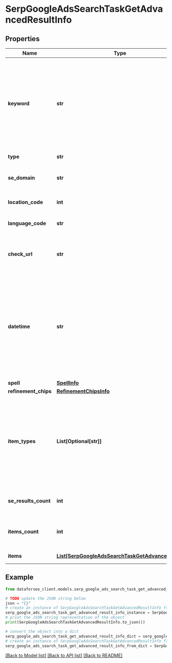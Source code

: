 # SerpGoogleAdsSearchTaskGetAdvancedResultInfo


## Properties

Name | Type | Description | Notes
------------ | ------------- | ------------- | -------------
**keyword** | **str** | keyword received in a POST array the keyword is returned with decoded %## (plus symbol ‘+’ will be decoded to a space character) | [optional] 
**type** | **str** | type of element | [optional] 
**se_domain** | **str** | search engine domain in a POST array | [optional] 
**location_code** | **int** | location code in a POST array | [optional] 
**language_code** | **str** | language code in a POST array | [optional] 
**check_url** | **str** | direct URL to search engine results in this case, equals null | [optional] 
**datetime** | **str** | date and time when the result was received in the UTC format: “yyyy-mm-dd hh-mm-ss +00:00” example: 2019-11-15 12:57:46 +00:00 | [optional] 
**spell** | [**SpellInfo**](SpellInfo.md) |  | [optional] 
**refinement_chips** | [**RefinementChipsInfo**](RefinementChipsInfo.md) |  | [optional] 
**item_types** | **List[Optional[str]]** | types of search results in SERP contains types of search results (items) found in SERP. possible item types: ads_search | [optional] 
**se_results_count** | **int** | total number of results in SERP | [optional] 
**items_count** | **int** | the number of results returned in the items array | [optional] 
**items** | [**List[SerpGoogleAdsSearchTaskGetAdvancedItem]**](SerpGoogleAdsSearchTaskGetAdvancedItem.md) | items of the element | [optional] 

## Example

```python
from dataforseo_client.models.serp_google_ads_search_task_get_advanced_result_info import SerpGoogleAdsSearchTaskGetAdvancedResultInfo

# TODO update the JSON string below
json = "{}"
# create an instance of SerpGoogleAdsSearchTaskGetAdvancedResultInfo from a JSON string
serp_google_ads_search_task_get_advanced_result_info_instance = SerpGoogleAdsSearchTaskGetAdvancedResultInfo.from_json(json)
# print the JSON string representation of the object
print(SerpGoogleAdsSearchTaskGetAdvancedResultInfo.to_json())

# convert the object into a dict
serp_google_ads_search_task_get_advanced_result_info_dict = serp_google_ads_search_task_get_advanced_result_info_instance.to_dict()
# create an instance of SerpGoogleAdsSearchTaskGetAdvancedResultInfo from a dict
serp_google_ads_search_task_get_advanced_result_info_from_dict = SerpGoogleAdsSearchTaskGetAdvancedResultInfo.from_dict(serp_google_ads_search_task_get_advanced_result_info_dict)
```
[[Back to Model list]](../README.md#documentation-for-models) [[Back to API list]](../README.md#documentation-for-api-endpoints) [[Back to README]](../README.md)


